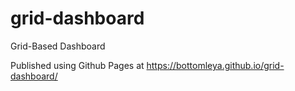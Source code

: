 # grid-dashboard
Grid-Based Dashboard

Published using Github Pages at https://bottomleya.github.io/grid-dashboard/
